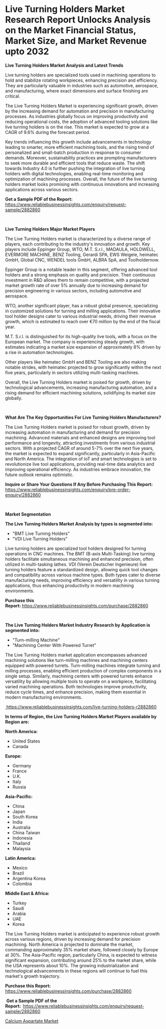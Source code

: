 <p><h1>Live Turning Holders Market Research Report Unlocks Analysis on the Market Financial Status, Market Size, and Market Revenue upto 2032</h1></p><p><strong>Live Turning Holders Market Analysis and Latest Trends</strong></p>
<p><p>Live turning holders are specialized tools used in machining operations to hold and stabilize rotating workpieces, enhancing precision and efficiency. They are particularly valuable in industries such as automotive, aerospace, and manufacturing, where exact dimensions and surface finishing are critical.</p><p>The Live Turning Holders Market is experiencing significant growth, driven by the increasing demand for automation and precision in manufacturing processes. As industries globally focus on improving productivity and reducing operational costs, the adoption of advanced tooling solutions like live turning holders is on the rise. This market is expected to grow at a CAGR of 9.6% during the forecast period. </p><p>Key trends influencing this growth include advancements in technology leading to smarter, more efficient machining tools, and the rising trend of personalized and small-batch production in response to consumer demands. Moreover, sustainability practices are prompting manufacturers to seek more durable and efficient tools that reduce waste. The shift towards Industry 4.0 is further pushing the integration of live turning holders with digital technologies, enabling real-time monitoring and optimization of machining processes. Overall, the future of the live turning holders market looks promising with continuous innovations and increasing applications across various sectors.</p></p>
<p><strong>Get a Sample PDF of the Report:&nbsp;</strong> <a href="https://www.reliablebusinessinsights.com/enquiry/request-sample/2882860?utm_campaign=2278&utm_medium=2&utm_source=Github&utm_content=ia&utm_term=13032025&utm_id=live-turning-holders">https://www.reliablebusinessinsights.com/enquiry/request-sample/2882860</a></p>
<p>&nbsp;</p>
<p><strong>Live Turning Holders Major Market Players</strong></p>
<p><p>The Live Turning Holders market is characterized by a diverse range of players, each contributing to the industry's innovation and growth. Key players include Eppinger Group, WTO, M.T. S.r.l., MADAULA, HOLDWELL, EVERMORE MACHINE, BENZ Tooling, Gerardi SPA, EWS Weigele, heimatec GmbH, Global CNC, WENDEL tools GmbH, ALBRA SpA, and Toolholdernow. </p><p>Eppinger Group is a notable leader in this segment, offering advanced tool holders and a strong emphasis on quality and precision. Their continuous investment in R&D allows them to remain competitive, with a projected market growth rate of over 5% annually due to increasing demand for precision engineering in various sectors, including automotive and aerospace.</p><p>WTO, another significant player, has a robust global presence, specializing in customized solutions for turning and milling applications. Their innovative tool holder designs cater to various industrial needs, driving their revenue growth, which is estimated to reach over €70 million by the end of the fiscal year.</p><p>M.T. S.r.l. is distinguished for its high-quality live tools, with a focus on the European market. The company is experiencing steady growth, with estimates indicating a market size expansion of approximately 8% driven by a rise in automation technologies.</p><p>Other players like heimatec GmbH and BENZ Tooling are also making notable strides, with heimatec projected to grow significantly within the next five years, particularly in sectors utilizing multi-tasking machines. </p><p>Overall, the Live Turning Holders market is poised for growth, driven by technological advancements, increasing manufacturing automation, and a rising demand for efficient machining solutions, solidifying its market size globally.</p></p>
<p>&nbsp;</p>
<p><strong>What Are The Key Opportunities For Live Turning Holders Manufacturers?</strong></p>
<p><p>The Live Turning Holders market is poised for robust growth, driven by increasing automation in manufacturing and demand for precision machining. Advanced materials and enhanced designs are improving tool performance and longevity, attracting investments from various industrial sectors. With a projected CAGR of around 5-7% over the next five years, the market is expected to expand significantly, particularly in Asia-Pacific and North America. The integration of IoT and smart technologies is set to revolutionize live tool applications, providing real-time data analytics and improving operational efficiency. As industries embrace innovation, the future outlook remains optimistic.</p></p>
<p><strong>Inquire or Share Your Questions If Any Before Purchasing This Report:</strong> <a href="https://www.reliablebusinessinsights.com/enquiry/pre-order-enquiry/2882860?utm_campaign=2278&utm_medium=2&utm_source=Github&utm_content=ia&utm_term=13032025&utm_id=live-turning-holders">https://www.reliablebusinessinsights.com/enquiry/pre-order-enquiry/2882860</a></p>
<p>&nbsp;</p>
<p><strong>Market Segmentation</strong></p>
<p><strong>The Live Turning Holders Market Analysis by types is segmented into:</strong></p>
<p><ul><li>"BMT Live Turning Holders"</li><li>"VDI Live Turning Holders"</li></ul></p>
<p><p>Live turning holders are specialized tool holders designed for turning operations in CNC machines. The BMT (B-axis Multi-Tasking) live turning holders facilitate simultaneous machining and enhanced precision, often utilized in multi-tasking lathes. VDI (Verein Deutscher Ingenieure) live turning holders feature a standardized design, allowing quick tool changes and compatibility across various machine types. Both types cater to diverse manufacturing needs, improving efficiency and versatility in various turning applications, thus enhancing productivity in modern machining environments.</p></p>
<p><strong>Purchase this Report:&nbsp;</strong><a href="https://www.reliablebusinessinsights.com/purchase/2882860?utm_campaign=2278&utm_medium=2&utm_source=Github&utm_content=ia&utm_term=13032025&utm_id=live-turning-holders">https://www.reliablebusinessinsights.com/purchase/2882860</a></p>
<p>&nbsp;</p>
<p><strong>The Live Turning Holders Market Industry Research by Application is segmented into:</strong></p>
<p><ul><li>"Turn-milling Machine"</li><li>"Machining Center With Powered Turret"</li></ul></p>
<p><p>The Live Turning Holders market application encompasses advanced machining solutions like turn-milling machines and machining centers equipped with powered turrets. Turn-milling machines integrate turning and milling processes, enabling efficient production of complex components in a single setup. Similarly, machining centers with powered turrets enhance versatility by allowing multiple tools to operate on a workpiece, facilitating varied machining operations. Both technologies improve productivity, reduce cycle times, and enhance precision, making them essential in modern manufacturing environments.</p></p>
<p><a href="https://www.reliablebusinessinsights.com/live-turning-holders-r2882860?utm_campaign=2278&utm_medium=2&utm_source=Github&utm_content=ia&utm_term=13032025&utm_id=live-turning-holders">&nbsp;https://www.reliablebusinessinsights.com/live-turning-holders-r2882860</a></p>
<p><strong>In terms of Region, the Live Turning Holders Market Players available by Region are:</strong></p>
<p>
    <p> <strong> North America: </strong>
        <ul>
            <li>United States</li>
            <li>Canada</li>
        </ul>
        </p> 
    <p> <strong> Europe: </strong>
        <ul>
            <li>Germany</li>
            <li>France</li>
            <li>U.K.</li>
            <li>Italy</li>
            <li>Russia</li>
        </ul>
        </p> 
    <p> <strong> Asia-Pacific: </strong>
        <ul>
            <li>China</li>
            <li>Japan</li>
            <li>South Korea</li>
            <li>India</li>
            <li>Australia</li>
            <li>China Taiwan</li>
            <li>Indonesia</li>
            <li>Thailand</li>
            <li>Malaysia</li>
        </ul>
        </p> 
    <p> <strong> Latin America: </strong>
        <ul>
            <li>Mexico</li>
            <li>Brazil</li>
            <li>Argentina Korea</li>
            <li>Colombia</li>
        </ul>
        </p> 
    <p> <strong> Middle East & Africa: </strong>
        <ul>
            <li>Turkey</li>
            <li>Saudi</li>
            <li>Arabia</li>
            <li>UAE</li>
            <li>Korea</li>
        </ul>
    </p>
    </p>
<p><p>The Live Turning Holders market is anticipated to experience robust growth across various regions, driven by increasing demand for precision machining. North America is projected to dominate the market, commanding approximately 35% market share, followed closely by Europe at 30%. The Asia-Pacific region, particularly China, is expected to witness significant expansion, contributing around 25% to the market share, while the USA represents about 10%. The growing industrialization and technological advancements in these regions will continue to fuel this market's growth trajectory.</p></p>
<p><strong>Purchase this Report: </strong><a href="https://www.reliablebusinessinsights.com/purchase/2882860?utm_campaign=2278&utm_medium=2&utm_source=Github&utm_content=ia&utm_term=13032025&utm_id=live-turning-holders">https://www.reliablebusinessinsights.com/purchase/2882860</a></p>
<p>&nbsp;<strong>Get a Sample PDF of the Report:&nbsp;&nbsp;</strong><a href="https://www.reliablebusinessinsights.com/enquiry/request-sample/2882860?utm_campaign=2278&utm_medium=2&utm_source=Github&utm_content=ia&utm_term=13032025&utm_id=live-turning-holders">https://www.reliablebusinessinsights.com/enquiry/request-sample/2882860</a></p>
<p><strong></strong></p>
<p><p><a href="https://github.com/kbollin866/Market-Research-Report-List-1/blob/main/calcium-aspartate-market.md?utm_campaign=2278&utm_medium=2&utm_source=Github&utm_content=ia&utm_term=13032025&utm_id=live-turning-holders">Calcium Aspartate Market</a></p></p>